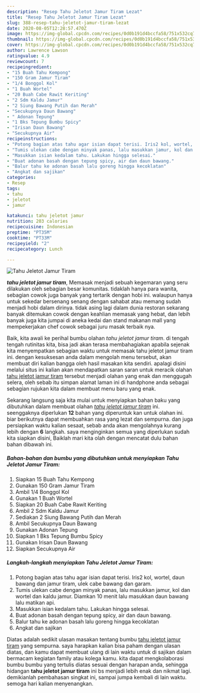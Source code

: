 ```yaml
---
description: "Resep Tahu Jeletot Jamur Tiram Lezat"
title: "Resep Tahu Jeletot Jamur Tiram Lezat"
slug: 388-resep-tahu-jeletot-jamur-tiram-lezat
date: 2020-08-05T12:28:57.470Z
image: https://img-global.cpcdn.com/recipes/0d0b191d4bccfa58/751x532cq70/tahu-jeletot-jamur-tiram-foto-resep-utama.jpg
thumbnail: https://img-global.cpcdn.com/recipes/0d0b191d4bccfa58/751x532cq70/tahu-jeletot-jamur-tiram-foto-resep-utama.jpg
cover: https://img-global.cpcdn.com/recipes/0d0b191d4bccfa58/751x532cq70/tahu-jeletot-jamur-tiram-foto-resep-utama.jpg
author: Lawrence Lawson
ratingvalue: 4.9
reviewcount: 7
recipeingredient:
- "15 Buah Tahu Kempong"
- "150 Gram Jamur Tiram"
- "1/4 Bonggol Kol"
- "1 Buah Wortel"
- "20 Buah Cabe Rawit Keriting"
- "2 Sdm Kaldu Jamur"
- "2 Siung Bawang Putih dan Merah"
- "Secukupnya Daun Bawang"
- " Adonan Tepung"
- "1 Bks Tepung Bumbu Spicy"
- "Irisan Daun Bawang"
- "Secukupnya Air"
recipeinstructions:
- "Potong bagian atas tahu agar isian dapat terisi. Iris2 kol, wortel, daun bawang dan jamur tiram, ulek cabe bawang dan garam."
- "Tumis ulekan cabe dengan minyak panas, lalu masukkan jamur, kol dan wortel dan kaldu jamur. Diamkan 10 menit lalu masukkan daun bawang lalu matikan api."
- "Masukkan isian kedalam tahu. Lakukan hingga selesai."
- "Buat adonan basah dengan tepung spicy, air dan daun bawang."
- "Balur tahu ke adonan basah lalu goreng hingga kecoklatan"
- "Angkat dan sajikan"
categories:
- Resep
tags:
- tahu
- jeletot
- jamur

katakunci: tahu jeletot jamur 
nutrition: 203 calories
recipecuisine: Indonesian
preptime: "PT35M"
cooktime: "PT33M"
recipeyield: "2"
recipecategory: Lunch

---
```



![Tahu Jeletot Jamur Tiram](https://img-global.cpcdn.com/recipes/0d0b191d4bccfa58/751x532cq70/tahu-jeletot-jamur-tiram-foto-resep-utama.jpg)

<b><i>tahu jeletot jamur tiram</i></b>, Memasak menjadi sebuah kegemaran yang seru dilakukan oleh sebagian besar komunitas. tidaklah hanya para wanita, sebagian cowok juga banyak yang tertarik dengan hobi ini. walaupun hanya untuk sekedar bersenang senang dengan sahabat atau memang sudah menjadi hobi dalam dirinya. tidak asing lagi dalam dunia restoran sekarang banyak ditemukan cowok dengan keahlian memasak yang hebat, dan lebih banyak juga kita jumpai di aneka kedai dan stand makanan mall yang mempekerjakan chef cowok sebagai juru masak terbaik nya.



Baik, kita awali ke perihal bumbu olahan <i>tahu jeletot jamur tiram</i>. di tengah tengah rutinitas kita, bisa jadi akan terasa membahagiakan apabila sejenak kita menyempatkan sebagian waktu untuk memasak tahu jeletot jamur tiram ini. dengan kesuksesan anda dalam mengolah menu tersebut, akan membuat diri kalian bangga oleh hasil masakan kita sendiri. apalagi disini melalui situs ini kalian akan mendapatkan saran saran untuk meracik olahan <u>tahu jeletot jamur tiram</u> tersebut menjadi olahan yang enak dan menggugah selera, oleh sebab itu simpan alamat laman ini di handphone anda sebagai sebagian rujukan kita dalam membuat menu baru yang enak.


Sekarang langsung saja kita mulai untuk menyiapkan bahan baku yang dibutuhkan dalam membuat olahan <u><i>tahu jeletot jamur tiram</i></u> ini. seenggaknya diperlukan <b>12</b> bahan yang diperuntuk kan untuk olahan ini. biar berikutnya dapat membuahkan rasa yang lezat dan sempurna. dan juga persiapkan waktu kalian sesaat, sebab anda akan mengolahnya kurang lebih dengan <b>6</b> langkah. saya menginginkan semua yang diperlukan sudah kita siapkan disini, Baiklah mari kita olah dengan mencatat dulu bahan bahan dibawah ini.

<!--inarticleads1-->

##### Bahan-bahan dan bumbu yang dibutuhkan untuk menyiapkan Tahu Jeletot Jamur Tiram:

1. Siapkan 15 Buah Tahu Kempong
1. Gunakan 150 Gram Jamur Tiram
1. Ambil 1/4 Bonggol Kol
1. Gunakan 1 Buah Wortel
1. Siapkan 20 Buah Cabe Rawit Keriting
1. Ambil 2 Sdm Kaldu Jamur
1. Sediakan 2 Siung Bawang Putih dan Merah
1. Ambil Secukupnya Daun Bawang
1. Gunakan  Adonan Tepung
1. Siapkan 1 Bks Tepung Bumbu Spicy
1. Gunakan Irisan Daun Bawang
1. Siapkan Secukupnya Air




<!--inarticleads2-->

##### Langkah-langkah menyiapkan Tahu Jeletot Jamur Tiram:

1. Potong bagian atas tahu agar isian dapat terisi. Iris2 kol, wortel, daun bawang dan jamur tiram, ulek cabe bawang dan garam.
1. Tumis ulekan cabe dengan minyak panas, lalu masukkan jamur, kol dan wortel dan kaldu jamur. Diamkan 10 menit lalu masukkan daun bawang lalu matikan api.
1. Masukkan isian kedalam tahu. Lakukan hingga selesai.
1. Buat adonan basah dengan tepung spicy, air dan daun bawang.
1. Balur tahu ke adonan basah lalu goreng hingga kecoklatan
1. Angkat dan sajikan




Diatas adalah sedikit ulasan masakan tentang bumbu <u>tahu jeletot jamur tiram</u> yang sempurna. saya harapkan kalian bisa paham dengan ulasan diatas, dan kamu dapat membuat ulang di lain waktu untuk di sajikan dalam bermacam kegiatan family atau kolega kamu. kita dapat mengkolaborasi bumbu bumbu yang tertulis diatas sesuai dengan harapan anda, sehingga hidangan <b>tahu jeletot jamur tiram</b> ini bs menjadi lebih enak dan nikmat lagi. demikianlah pembahasan singkat ini, sampai jumpa kembali di lain waktu. semoga hari kalian menyenangkan.
